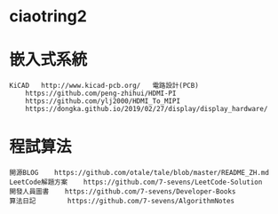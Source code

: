 # ciaotring2

# 嵌入式系統
	KiCAD	http://www.kicad-pcb.org/	電路設計(PCB)
		https://github.com/peng-zhihui/HDMI-PI
		https://github.com/ylj2000/HDMI_To_MIPI
		https://dongka.github.io/2019/02/27/display/display_hardware/


# 程試算法
	開源BLOG    https://github.com/otale/tale/blob/master/README_ZH.md
	LeetCode解題方案    https://github.com/7-sevens/LeetCode-Solution
	開發人員圖書    https://github.com/7-sevens/Developer-Books
	算法日記        https://github.com/7-sevens/AlgorithmNotes
